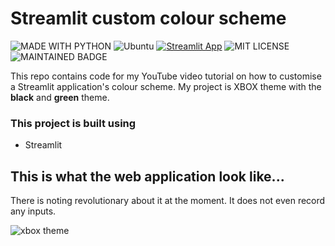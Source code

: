 # Streamlit custom colour scheme

![MADE WITH PYTHON](http://ForTheBadge.com/images/badges/made-with-python.svg)  ![Ubuntu](https://img.shields.io/badge/Ubuntu-E95420?style=for-the-badge&logo=ubuntu&logoColor=white)  [![Streamlit App](https://static.streamlit.io/badges/streamlit_badge_black_white.svg)](https://share.streamlit.io/yourGitHubName/yourRepo/yourApp/)
   ![MIT LICENSE](https://badgen.net//badge/license/MIT/green)   ![MAINTAINED BADGE](https://img.shields.io/badge/Maintained%3F-yes-green.svg) 
   
This repo contains code for my YouTube video tutorial on how to customise a Streamlit application's colour scheme. My project is XBOX theme with the **black** and **green** theme.

 ### This project is built using 
 * Streamlit

## This is what the web application look like...
There is noting revolutionary about it at the moment. It does not even record any inputs.

   ![xbox theme](https://user-images.githubusercontent.com/92593501/139585580-adf9deb1-527c-4de7-b7ff-17891b62b6d4.png)
